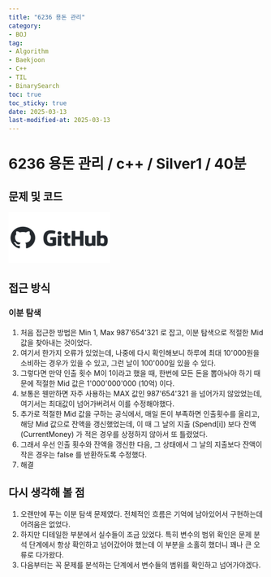 ```yaml
---
title: "6236 용돈 관리"
category:
- BOJ
tag:
- Algorithm
- Baekjoon
- C++
- TIL
- BinarySearch
toc: true
toc_sticky: true
date: 2025-03-13
last-modified-at: 2025-03-13
---
```


#   6236 용돈 관리 / c++ / Silver1 / 40분

## 문제 및 코드   
[<img src="https://github.com/Sho1007/sho1007.github.io/blob/main/assets/images/github-logo-vector.png?raw=true" width="200" height="100"/>](https://github.com/Sho1007/Algorithm/tree/main/%EB%B0%B1%EC%A4%80/Silver/6236.%E2%80%85%EC%9A%A9%EB%8F%88%E2%80%85%EA%B4%80%EB%A6%AC)

## 접근 방식
### 이분 탐색
1. 처음 접근한 방법은 Min 1, Max 987'654'321 로 잡고, 이분 탐색으로 적절한 Mid 값을 찾아내는 것이었다.
2. 여기서 한가지 오류가 있었는데, 나중에 다시 확인해보니 하루에 최대 10'000원을 소비하는 경우가 있을 수 있고, 그런 날이 100'000일 있을 수 있다.
3. 그렇다면 만약 인출 횟수 M이 1이라고 했을 때, 한번에 모든 돈을 뽑아놔야 하기 때문에 적절한 Mid 값은 1'000'000'000 (10억) 이다.
4. 보통은 웬만하면 자주 사용하는 MAX 값인 987'654'321 을 넘어가지 않았었는데, 여기서는 최대값이 넘어가버려서 이를 수정해야했다.
5. 추가로 적절한 Mid 값을 구하는 공식에서, 매일 돈이 부족하면 인출횟수를 올리고, 해당 Mid 값으로 잔액을 갱신했었는데, 이 때 그 날의 지출 (Spend[i]) 보다 잔액 (CurrentMoney) 가 적은 경우를 상정하지 않아서 또 틀렸었다.
6. 그래서 우선 인출 횟수와 잔액을 갱신한 다음, 그 상태에서 그 날의 지출보다 잔액이 작은 경우는 false 를 반환하도록 수정했다.  
6. 해결

## 다시 생각해 볼 점
1. 오랜만에 푸는 이분 탐색 문제였다. 전체적인 흐름은 기억에 남아있어서 구현하는데 어려움은 없었다.
2. 하지만 디테일한 부분에서 실수들이 조금 있었다. 특히 변수의 범위 확인은 문제 분석 단계에서 항상 확인하고 넘어갔어야 했는데 이 부분을 소홀히 했더니 꽤나 큰 오류로 다가왔다.
3. 다음부터는 꼭 문제를 분석하는 단계에서 변수들의 범위를 확인하고 넘어가야겠다.